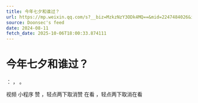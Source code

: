 ```yaml
---
title: 今年七夕和谁过？
url: https://mp.weixin.qq.com/s?__biz=MzkzNzY3ODk4MQ==&mid=2247484026&idx=1&sn=8e2b36bef2d95cd8f3de051c30c3dba9
source: Doonsec's feed
date: 2024-08-11
fetch_date: 2025-10-06T18:00:33.874111
---
```


# 今年七夕和谁过？

：
，
。

视频
小程序
赞
，轻点两下取消赞
在看
，轻点两下取消在看